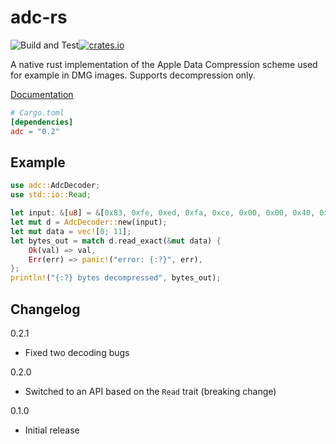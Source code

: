adc-rs
======
![Build and Test](https://github.com/citruz/adc-rs/workflows/Build%20and%20Test/badge.svg?branch=main)[![crates.io](https://img.shields.io/crates/v/adc)](https://crates.io/crates/adc)

A native rust implementation of the Apple Data Compression scheme used for example in DMG images.
Supports decompression only.

[Documentation](https://docs.rs/adc)

```toml
# Cargo.toml
[dependencies]
adc = "0.2"
```

## Example

```rust
use adc::AdcDecoder;
use std::io::Read;

let input: &[u8] = &[0x83, 0xfe, 0xed, 0xfa, 0xce, 0x00, 0x00, 0x40, 0x00, 0x06];
let mut d = AdcDecoder::new(input);
let mut data = vec![0; 11];
let bytes_out = match d.read_exact(&mut data) {
    Ok(val) => val,
    Err(err) => panic!("error: {:?}", err),
};
println!("{:?} bytes decompressed", bytes_out);
```

Changelog
---------

0.2.1
- Fixed two decoding bugs

0.2.0
- Switched to an API based on the `Read` trait (breaking change)

0.1.0
- Initial release